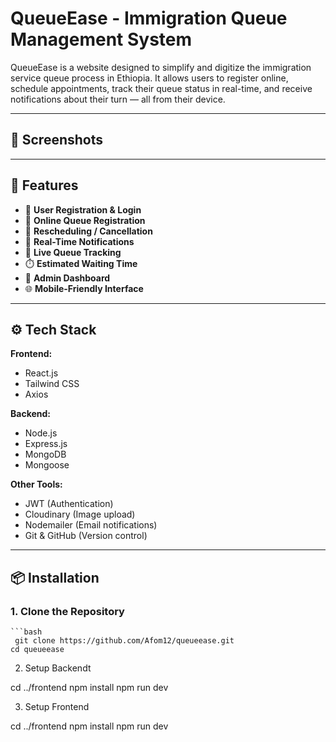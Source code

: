 # QueueEase - Immigration Queue Management System

QueueEase is a website designed to simplify and digitize the immigration service queue process in Ethiopia. It allows users to register online, schedule appointments, track their queue status in real-time, and receive notifications about their turn — all from their device.

---

## 📸 Screenshots

<!-- You can add images like this after you push them into your GitHub repo -->
<!-- ![Home Page](./screenshots/homepage.png) -->

---

## 🚀 Features

- 📝 **User Registration & Login**
- 📅 **Online Queue Registration**
- 🔄 **Rescheduling / Cancellation**
- 🔔 **Real-Time Notifications**
- 👀 **Live Queue Tracking**
- ⏱️ **Estimated Waiting Time**
- 📂 **Admin Dashboard**
- 🌐 **Mobile-Friendly Interface**

---

## ⚙️ Tech Stack

**Frontend:**
- React.js
- Tailwind CSS
- Axios

**Backend:**
- Node.js
- Express.js
- MongoDB
- Mongoose

**Other Tools:**
- JWT (Authentication)
- Cloudinary (Image upload)
- Nodemailer (Email notifications)
- Git & GitHub (Version control)

---

## 📦 Installation

### 1. Clone the Repository
    ```bash
     git clone https://github.com/Afom12/queueease.git
    cd queueease

2. Setup Backendt

cd ../frontend
npm install
npm run dev

3. Setup Frontend

cd ../frontend
npm install
npm run dev
